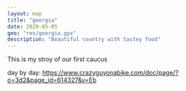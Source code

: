```yaml
---
layout: map
title: "georgia"
date: 2020-05-05
geo: "res/georgia.gpx"
description: "Beautiful country with tastey food"
---
```

This is my stroy of our first caucus

day by day: https://www.crazyguyonabike.com/doc/page/?o=3d2&page_id=614327&v=Eb
